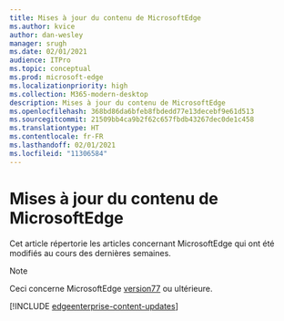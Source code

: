 ```yaml
---
title: Mises à jour du contenu de MicrosoftEdge
ms.author: kvice
author: dan-wesley
manager: srugh
ms.date: 02/01/2021
audience: ITPro
ms.topic: conceptual
ms.prod: microsoft-edge
ms.localizationpriority: high
ms.collection: M365-modern-desktop
description: Mises à jour du contenu de MicrosoftEdge
ms.openlocfilehash: 368bd86da6bfeb8fbdedd77e13decebf9e61d513
ms.sourcegitcommit: 21509bb4ca9b2f62c657fbdb43267dec0de1c458
ms.translationtype: HT
ms.contentlocale: fr-FR
ms.lasthandoff: 02/01/2021
ms.locfileid: "11306584"
---
```

# Mises à jour du contenu de MicrosoftEdge

Cet article répertorie les articles concernant MicrosoftEdge qui ont été modifiés au cours des dernières semaines.

> [!NOTE]
> Ceci concerne MicrosoftEdge [version77](https://support.microsoft.com/help/4027011/microsoft-edge-find-out-which-version-you-have?ocid=MicrosoftStore-EdgeVersion) ou ultérieure.

[!INCLUDE [edgeenterprise-content-updates](./includes/edgeenterprise-content-updates.md)]
